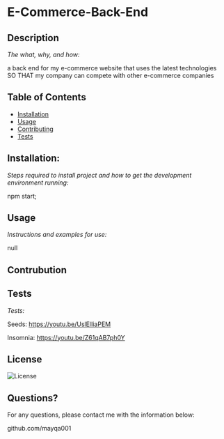 # E-Commerce-Back-End    
## Description 

*The what, why, and how:* 
    
a back end for my e-commerce website that uses the latest technologies SO THAT my company can compete with other e-commerce companies
    
    
## Table of Contents
* [Installation](#installation)
* [Usage](#usage)
* [Contributing](#contributing)
* [Tests](#tests)

## Installation:

*Steps required to install project and how to get the development environment running:*

npm start;
    
## Usage

*Instructions and examples for use:*

null

    
## Contrubution


## Tests

*Tests:*

 Seeds: https://youtu.be/UslElIiaPEM
  
 Insomnia: https://youtu.be/Z61qAB7ph0Y 
      

## License
![License](https://img.shields.io/badge/License-null%202.0-blue.svg)


## Questions?
    
For any questions, please contact me with the information below:

github.com/mayqa001
    
